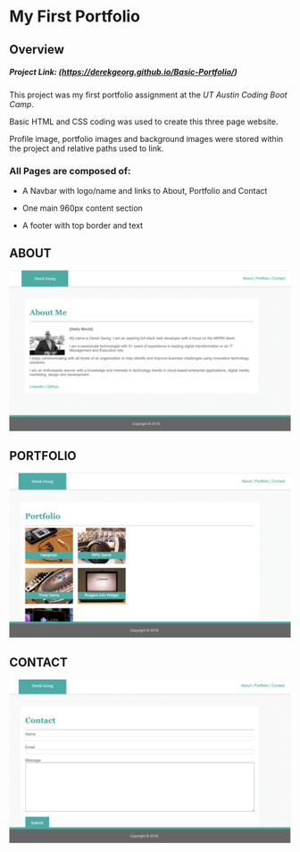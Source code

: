 # My First Portfolio

## Overview

##### Project Link: (https://derekgeorg.github.io/Basic-Portfolio/)

This project was my first portfolio assignment at the *UT Austin Coding Boot Camp*. 

Basic HTML and CSS coding was used to create this three page website.

Profile image, portfolio images and background images were stored within the project and relative paths used to link.

### All Pages are composed of:
* A Navbar with logo/name and links to About, Portfolio and Contact

* One main 960px content section

* A footer with top border and text


## ABOUT

![about](/assets/images/about_me.png)

## PORTFOLIO

![Portfolio](assets/images/portfolio.png)

## CONTACT

![Contact](assets/images/contact.png)



